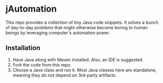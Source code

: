 # jAutomation

This repo provides a collection of tiny Java code snippets. It solves a bunch of day-to-day problems that might otherwise become boring to human beings by leveraging computer's automation power.

## Installation
1. Have Java along with Maven installed. Also, an IDE is suggested.
2. Fork the code from this repo.
3. Choose a Java class and run it. Most Java classes here are standalone, meaning they do not depend on 3rd-party artifacts.

